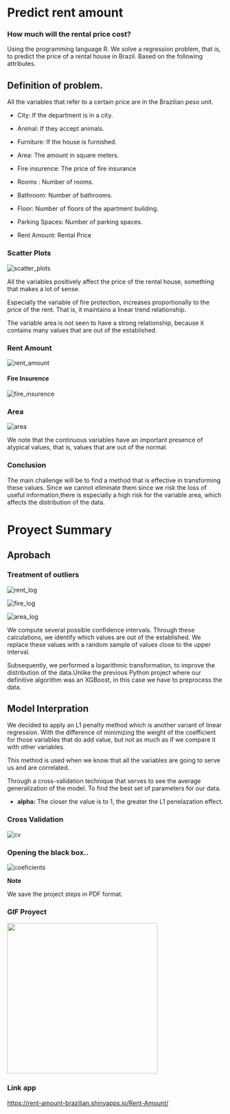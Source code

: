 # **Predict rent amount**


### **How much will the rental price cost?**
Using the programming language R. We solve a regression problem, that is, to predict the price of a rental house in Brazil.
Based on the following attributes.

## Definition of problem.

All the variables that refer to a certain price are in the Brazilian peso unit.

* City: If the department is in a city.

* Animal: If they accept animals.

* Furniture: If the house is furnished.

* Area: The amount in square meters.

* Fire insurence: The price of fire insurance

* Rooms : Number of rooms.

* Bathroom: Number of bathrooms.

* Floor: Number of floors of the apartment building.

* Parking Spaces: Number of parking spaces.

* Rent Amount: Rental Price

### **Scatter Plots**


![scatter_plots](https://user-images.githubusercontent.com/85312561/177007535-63d0c903-b94b-4abd-b7c3-fcd6869cf9b2.png)


All the variables positively affect the price of the rental house, something that makes a lot of sense.

Especially the variable of fire protection, increases proportionally to the price of the rent. That is, it maintains a linear trend relationship.

The variable area is not seen to have a strong relationship, because it contains many values that are out of the established.


### **Rent Amount**

![rent_amount](https://user-images.githubusercontent.com/85312561/177007284-b334465d-f385-4054-a132-fd29fe97703d.png)




#### **Fire Insurence**


![fire_insurence](https://user-images.githubusercontent.com/85312561/177007288-fa32b274-0846-458a-975c-ad3b85e1e728.png)


### **Area**


![area](https://user-images.githubusercontent.com/85312561/177007292-30f0b135-a411-44bc-a7a9-165f70129ab7.png)


We note that the continuous variables have an important presence of atypical values, that is, values that are out of the normal.



### **Conclusion**


The main challenge will be to find a method that is effective in transforming these values. Since we cannot eliminate them since we risk the loss of useful information,there is especially a high risk for the variable area, which affects the distribution of the data.





# **Proyect Summary**

## **Aprobach**


### **Treatment of outliers**

![rent_log](https://user-images.githubusercontent.com/85312561/177007896-4c2aa0fe-2a40-4b85-b831-9fb24e7ae00b.png)


![fire_log](https://user-images.githubusercontent.com/85312561/177007902-bebbf716-f954-4ba0-8c2b-9584b808123e.png)


![area_log](https://user-images.githubusercontent.com/85312561/177007908-81b1741c-146f-4e55-8dac-3e307d60efc4.png)


We compute several possible confidence intervals. Through these calculations, we identify which values are out of the established. We replace these values with a random sample of values close to the upper interval.

Subsequently, we performed a logarithmic transformation, to improve the distribution of the data.Unlike the previous Python project where our definitive algorithm was an XGBoost, in this case we have to preprocess the data.


## **Model Interpration**


We decided to apply an L1 penalty method which is another variant of linear regression. With the difference of minimizing the weight of the coefficient for those variables that do add value, but not as much as if we compare it with other variables.

This method is used when we know that all the variables are going to serve us and are correlated.


Through a cross-validation technique that serves to see the average generalization of the model. To find the best set of parameters for our data.

* **alpha:** The closer the value is to 1, the greater the L1 penelazation effect.


### **Cross Validation**


![cv](https://user-images.githubusercontent.com/85312561/177008327-c49f35b2-e788-452c-a821-84f7540f4c71.png)


### **Opening the black box..**


![coeficients](https://user-images.githubusercontent.com/85312561/177014276-c6e9b2c3-8325-479c-a63f-0689093408d8.png)



**Note**

We save the project steps in PDF format.

### GIF Proyect ###

<img src="https://media.giphy.com/media/E3nf3yBa7zFOgK2h2I/giphy.gif" width=350>

### Link app

https://rent-amount-brazilian.shinyapps.io/Rent-Amount/
